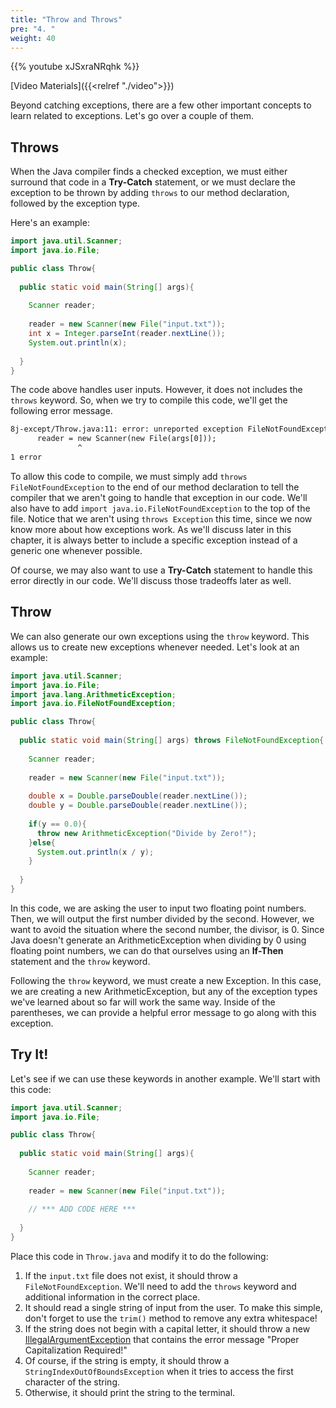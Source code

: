 ```yaml
---
title: "Throw and Throws"
pre: "4. "
weight: 40
---
```


{{% youtube xJSxraNRqhk %}}

[Video Materials]({{<relref "./video">}})

Beyond catching exceptions, there are a few other important concepts to learn related to exceptions. Let's go over a couple of them.

## Throws

 When the Java compiler finds a checked exception, we must either surround that code in a **Try-Catch** statement, or we must declare the exception to be thrown by adding `throws` to our method declaration, followed by the exception type. 

Here's an example:

```java
import java.util.Scanner;
import java.io.File;

public class Throw{
  
  public static void main(String[] args){
    
    Scanner reader;
    
    reader = new Scanner(new File("input.txt"));
    int x = Integer.parseInt(reader.nextLine());
    System.out.println(x);
    
  }
}
```

The code above handles user inputs. However, it does not includes the `throws` keyword. So, when we try to compile this code, we'll get the following error message.

```tex
8j-except/Throw.java:11: error: unreported exception FileNotFoundException; must be caught or declared to be thrown
      reader = new Scanner(new File(args[0]));
               ^
1 error
```

To allow this code to compile, we must simply add `throws FileNotFoundException` to the end of our method declaration to tell the compiler that we aren't going to handle that exception in our code. We'll also have to add `import java.io.FileNotFoundException` to the top of the file. Notice that we aren't using `throws Exception` this time, since we now know more about how exceptions work. As we'll discuss later in this chapter, it is always better to include a specific exception instead of a generic one whenever possible. 

Of course, we may also want to use a **Try-Catch** statement to handle this error directly in our code. We'll discuss those tradeoffs later as well.

## Throw

We can also generate our own exceptions using the `throw` keyword. This allows us to create new exceptions whenever needed. Let's look at an example:

```java
import java.util.Scanner;
import java.io.File;
import java.lang.ArithmeticException;
import java.io.FileNotFoundException;

public class Throw{
  
  public static void main(String[] args) throws FileNotFoundException{
    
    Scanner reader;
    
    reader = new Scanner(new File("input.txt"));
    
    double x = Double.parseDouble(reader.nextLine());
    double y = Double.parseDouble(reader.nextLine());
    
    if(y == 0.0){
      throw new ArithmeticException("Divide by Zero!");
    }else{
      System.out.println(x / y);
    }
    
  }
}
```

In this code, we are asking the user to input two floating point numbers. Then, we will output the first number divided by the second. However, we want to avoid the situation where the second number, the divisor, is $0$. Since Java doesn't generate an ArithmeticException when dividing by $0$ using floating point numbers, we can do that ourselves using an **If-Then** statement and the `throw` keyword. 

Following the `throw` keyword, we must create a new Exception. In this case, we are creating a new ArithmeticException, but any of the exception types we've learned about so far will work the same way. Inside of the parentheses, we can provide a helpful error message to go along with this exception. 

## Try It!

Let's see if we can use these keywords in another example. We'll start with this code:

```java
import java.util.Scanner;
import java.io.File;

public class Throw{
  
  public static void main(String[] args){
    
    Scanner reader;
    
    reader = new Scanner(new File("input.txt"));
   
    // *** ADD CODE HERE ***
    
  }
}
```

Place this code in `Throw.java` and modify it to do the following:
1. If the `input.txt` file does not exist, it should throw a `FileNotFoundException`. We'll need to add the `throws` keyword and additional information in the correct place.
2. It should read a single string of input from the user. To make this simple, don't forget to use the `trim()` method to remove any extra whitespace!
3. If the string does not begin with a capital letter, it should throw a new [IllegalArgumentException](https://docs.oracle.com/javase/8/docs/api/java/lang/IllegalArgumentException.html) that contains the error message "Proper Capitalization Required!"
4. Of course, if the string is empty, it should throw a `StringIndexOutOfBoundsException` when it tries to access the first character of the string. 
5. Otherwise, it should print the string to the terminal. 

